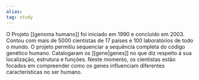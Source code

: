 ```yaml
---
alias: 
tag: study
---
```


O Projeto [[genoma humano]] foi iniciado em 1990 e concluído em 2003. Contou com mais de 5000 cientistas de 17 países e 100 laboratórios de todo o mundo.
O projeto permitiu sequenciar a sequência completa do código genético humano. Catalogaram os [[gene|genes]] no que diz respeito à sua localização, estrutura e funções. Neste momento, os cientistas estão focados em compreender como os genes influenciam diferentes características no ser humano.